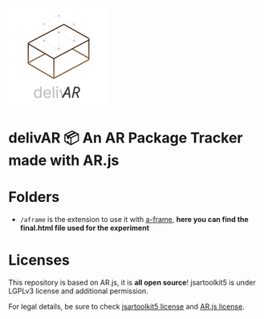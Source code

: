 <img src="https://github.com/tadan/delivAR/blob/master/data/images/delivAR_logo_svg.svg" width="200">

# delivAR 📦 An AR Package Tracker made with AR.js

# Folders 

- ```/aframe``` is the extension to use it with [a-frame](https://aframe.io),
  **here you can find the final.html file used for the experiment**

# Licenses

This repository is based on AR.js, it is **all open source**! jsartoolkit5 is under LGPLv3 license and additional permission.

For legal details, be sure to check [jsartoolkit5 license](https://github.com/artoolkit/jsartoolkit5/blob/master/LICENSE.txt)
and [AR.js license](https://github.com/jeromeetienne/AR.js/blob/master/LICENSE.txt).
